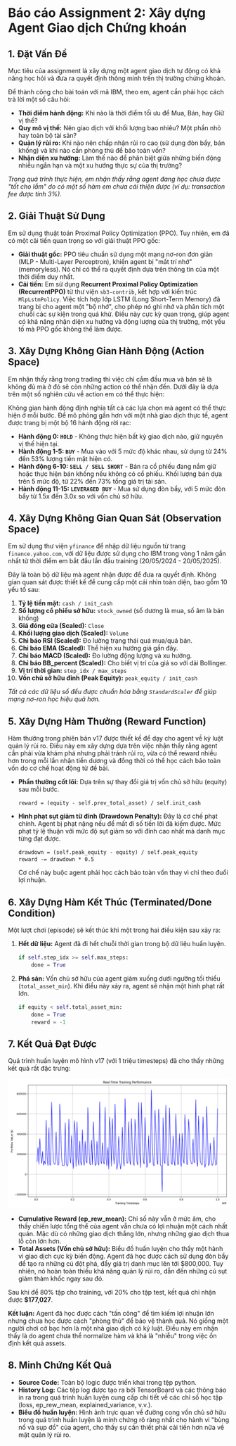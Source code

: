 # Báo cáo Assignment 2: Xây dựng Agent Giao dịch Chứng khoán

## 1. Đặt Vấn Đề

Mục tiêu của assignment là xây dựng một agent giao dịch tự động có khả năng học hỏi và đưa ra quyết định thông minh trên thị trường chứng khoán.

Để thành công cho bài toán với mã IBM, theo em, agent cần phải học cách trả lời một số câu hỏi:

-   **Thời điểm hành động:** Khi nào là thời điểm tối ưu để Mua, Bán, hay Giữ vị thế?
-   **Quy mô vị thế:** Nên giao dịch với khối lượng bao nhiêu? Một phần nhỏ hay toàn bộ tài sản?
-   **Quản lý rủi ro:** Khi nào nên chấp nhận rủi ro cao (sử dụng đòn bẩy, bán khống) và khi nào cần phòng thủ để bảo toàn vốn?
-   **Nhận diện xu hướng:** Làm thế nào để phân biệt giữa những biến động nhiễu ngắn hạn và một xu hướng thực sự của thị trường?

*Trong quá trình thực hiện, em nhận thấy rằng agent đang học chưa được "tốt cho lắm" do có một số hàm em chưa cải thiện được (ví dụ: transaction fee được tính 3%).*

## 2. Giải Thuật Sử Dụng

Em sử dụng thuật toán Proximal Policy Optimization (PPO). Tuy nhiên, em đã có một cải tiến quan trọng so với giải thuật PPO gốc:

-   **Giải thuật gốc:** PPO tiêu chuẩn sử dụng một mạng nơ-ron đơn giản (MLP - Multi-Layer Perceptron), khiến agent bị "mất trí nhớ" (memoryless). Nó chỉ có thể ra quyết định dựa trên thông tin của một thời điểm duy nhất.
-   **Cải tiến:** Em sử dụng **Recurrent Proximal Policy Optimization (RecurrentPPO)** từ thư viện `sb3-contrib`, kết hợp với kiến trúc `MlpLstmPolicy`. Việc tích hợp lớp LSTM (Long Short-Term Memory) đã trang bị cho agent một "bộ nhớ", cho phép nó ghi nhớ và phân tích một chuỗi các sự kiện trong quá khứ. Điều này cực kỳ quan trọng, giúp agent có khả năng nhận diện xu hướng và động lượng của thị trường, một yếu tố mà PPO gốc không thể làm được.

## 3. Xây Dựng Không Gian Hành Động (Action Space)

Em nhận thấy rằng trong trading thì việc chỉ cắm đầu mua và bán sẽ là không đủ mà ở đó sẽ còn những action có thể nhận đến. Dưới đây là dựa trên một số nghiên cứu về action em có thể thực hiện:

Không gian hành động định nghĩa tất cả các lựa chọn mà agent có thể thực hiện ở mỗi bước. Để mô phỏng gần hơn với một nhà giao dịch thực tế, agent được trang bị một bộ 16 hành động rời rạc:

-   **Hành động 0: `HOLD`** - Không thực hiện bất kỳ giao dịch nào, giữ nguyên vị thế hiện tại.
-   **Hành động 1-5: `BUY`** - Mua vào với 5 mức độ khác nhau, sử dụng từ 24% đến 53% lượng tiền mặt hiện có.
-   **Hành động 6-10: `SELL / SELL SHORT`** - Bán ra cổ phiếu đang nắm giữ hoặc thực hiện bán khống nếu không có cổ phiếu. Khối lượng bán dựa trên 5 mức độ, từ 22% đến 73% tổng giá trị tài sản.
-   **Hành động 11-15: `LEVERAGED BUY`** - Mua sử dụng đòn bẩy, với 5 mức đòn bẩy từ 1.5x đến 3.0x so với vốn chủ sở hữu.

## 4. Xây Dựng Không Gian Quan Sát (Observation Space)

Em sử dụng thư viện `yfinance` để nhập dữ liệu nguồn từ trang `finance.yahoo.com`, với dữ liệu được sử dụng cho IBM trong vòng 1 năm gần nhất từ thời điểm em bắt đầu lần đầu training (20/05/2024 - 20/05/2025).

Đây là toàn bộ dữ liệu mà agent nhận được để đưa ra quyết định. Không gian quan sát được thiết kế để cung cấp một cái nhìn toàn diện, bao gồm 10 yếu tố sau:

1.  **Tỷ lệ tiền mặt:** `cash / init_cash`
2.  **Số lượng cổ phiếu sở hữu:** `stock_owned` (số dương là mua, số âm là bán khống)
3.  **Giá đóng cửa (Scaled):** `Close`
4.  **Khối lượng giao dịch (Scaled):** `Volume`
5.  **Chỉ báo RSI (Scaled):** Đo lường trạng thái quá mua/quá bán.
6.  **Chỉ báo EMA (Scaled):** Thể hiện xu hướng giá gần đây.
7.  **Chỉ báo MACD (Scaled):** Đo lường động lượng và xu hướng.
8.  **Chỉ báo BB_percent (Scaled):** Cho biết vị trí của giá so với dải Bollinger.
9.  **Vị trí thời gian:** `step_idx / max_steps`
10. **Vốn chủ sở hữu đỉnh (Peak Equity):** `peak_equity / init_cash`

*Tất cả các dữ liệu số đều được chuẩn hóa bằng `StandardScaler` để giúp mạng nơ-ron học hiệu quả hơn.*

## 5. Xây Dựng Hàm Thưởng (Reward Function)

Hàm thưởng trong phiên bản v17 được thiết kế để dạy cho agent về kỷ luật quản lý rủi ro. Điều này em xây dựng dựa trên việc nhận thấy rằng agent cần phải vừa khám phá nhưng phải tránh rủi ro, vừa có thể reward nhiều hơn trong mỗi lần nhận tiền dương và đồng thời có thể học cách bảo toàn vốn do cơ chế hoạt động từ đề bài.

-   **Phần thưởng cốt lõi:** Dựa trên sự thay đổi giá trị vốn chủ sở hữu (equity) sau mỗi bước.
    ```
    reward = (equity - self.prev_total_asset) / self.init_cash
    ```
-   **Hình phạt sụt giảm từ đỉnh (Drawdown Penalty):** Đây là cơ chế phạt chính. Agent bị phạt nặng nếu để mất đi số tiền lời đã kiếm được. Mức phạt tỷ lệ thuận với mức độ sụt giảm so với đỉnh cao nhất mà danh mục từng đạt được.
    ```
    drawdown = (self.peak_equity - equity) / self.peak_equity
    reward -= drawdown * 0.5
    ```
    Cơ chế này buộc agent phải học cách bảo toàn vốn thay vì chỉ theo đuổi lợi nhuận.

## 6. Xây Dựng Hàm Kết Thúc (Terminated/Done Condition)

Một lượt chơi (episode) sẽ kết thúc khi một trong hai điều kiện sau xảy ra:

1.  **Hết dữ liệu:** Agent đã đi hết chuỗi thời gian trong bộ dữ liệu huấn luyện.
    ```python
    if self.step_idx >= self.max_steps:
        done = True
    ```
2.  **Phá sản:** Vốn chủ sở hữu của agent giảm xuống dưới ngưỡng tối thiểu (`total_asset_min`). Khi điều này xảy ra, agent sẽ nhận một hình phạt rất lớn.
    ```python
    if equity < self.total_asset_min:
        done = True
        reward = -1
    ```

## 7. Kết Quả Đạt Được

Quá trình huấn luyện mô hình v17 (với 1 triệu timesteps) đã cho thấy những kết quả rất đặc trưng:

![Biểu đồ thể hiện hiệu suất huấn luyện theo thời gian thực](https://github.com/wise-warlock/REL_Trading/blob/main/Figure_7.png)

-   **Cumulative Reward (ep_rew_mean):** Chỉ số này vẫn ở mức âm, cho thấy chiến lược tổng thể của agent vẫn chưa có lợi nhuận một cách nhất quán. Mặc dù có những giao dịch thắng lớn, nhưng những giao dịch thua lỗ còn lớn hơn.
-   **Total Assets (Vốn chủ sở hữu):** Biểu đồ huấn luyện cho thấy một hành vi giao dịch cực kỳ biến động. Agent đã học được cách sử dụng đòn bẩy để tạo ra những cú đột phá, đẩy giá trị danh mục lên tới $800,000. Tuy nhiên, nó hoàn toàn thiếu khả năng quản lý rủi ro, dẫn đến những cú sụt giảm thảm khốc ngay sau đó.

Sau khi để 80% tập cho training, với 20% cho tập test, kết quả chỉ nhận được **$177,027**.

**Kết luận:** Agent đã học được cách "tấn công" để tìm kiếm lợi nhuận lớn nhưng chưa học được cách "phòng thủ" để bảo vệ thành quả. Nó giống một người chơi cờ bạc hơn là một nhà giao dịch có kỷ luật. Điều này em nhận thấy là do agent chưa thể normalize hàm và khá là "nhiễu" trong việc ổn định kết quả assets.

## 8. Minh Chứng Kết Quả

-   **Source Code:** Toàn bộ logic được triển khai trong tệp python.
-   **History Log:** Các tệp log được tạo ra bởi TensorBoard và các thông báo in ra trong quá trình huấn luyện cung cấp chi tiết về các chỉ số học tập (loss, ep_rew_mean, explained_variance, v.v.).
-   **Biểu đồ huấn luyện:** Hình ảnh trực quan về đường cong vốn chủ sở hữu trong quá trình huấn luyện là minh chứng rõ ràng nhất cho hành vi "bùng nổ và sụp đổ" của agent, cho thấy sự cần thiết phải cải tiến hơn nữa về mặt quản lý rủi ro.
